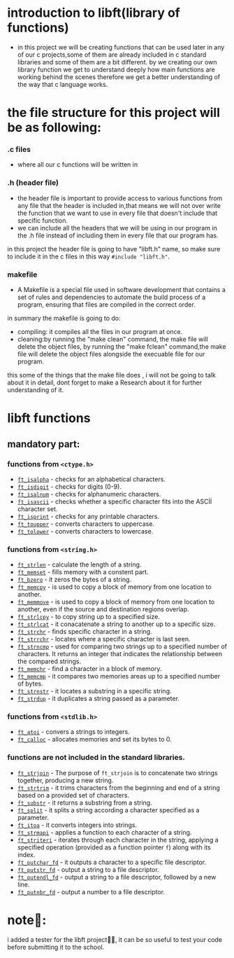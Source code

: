# introduction to libft(library of functions)
- in this project we will be creating functions that can be used later in any of our c projects,some of them are already included in c standard libraries and some of them are a bit different.
by we creating our own library function we get to understand deeply how main functions are working behind the scenes therefore we get a better understanding of the way that c language works.
# the file structure for this project will be as following:

### .c files 
- where all our c functions will be written in
### .h (header file)
- the header file is important to provide access to various functions from any file that the header is included in,that means we will not over write the function that we want to use in every file that doesn't include that specific function.
- we can include all the headers that we will be using in our program in the .h file instead of including them in every file that our program has.

in this project the header file is going to have "libft.h" name, so make sure to include it in the c files in this way `#include "libft.h"`.

### makefile
- A Makefile is a special file used in software development that contains a set of rules and dependencies to automate the build process of a program, ensuring that files are compiled in the correct order.

in summary the makefile is going to do:
- compiling: it compiles all the files in our program at once.
- cleaning:by running the "make clean" command, the make file will delete the object files, by running the "make fclean" command,the make file will delete the object files alongside the execuable file for our program.

this some of the things that the make file does , i will not be going to talk about it in detail,
dont forget to make a Research about it for further understanding of it.

# libft functions

## mandatory part:

### functions from `<ctype.h>`
- [`ft_isalpha`](ft_isalpha.c) - checks for an alphabetical characters.
- [`ft_isdigit`](ft_isdigit.c) - checks for digits (0-9).
- [`ft_isalnum`](ft_isalnum.c) - checks for alphanumeric characters.
- [`ft_isascii`](ft_isascii.c) - checks whether a specific character fits into the ASCİİ character set.
- [`ft_isprint`](ft_isprint.c) - checks for any printable characters.
- [`ft_toupper`](ft_toupper.c) - converts characters to uppercase.
- [`ft_tolower`](ft_tolower.c) - converts characters to lowercase.

### functions from `<string.h>`
- [`ft_strlen`](ft_strlen.c) - calculate the length of a string.
- [`ft_memset`](ft_memset.c) - fills memory with a constent part.
- [`ft_bzero`](ft_bzero.c) - it zeros the bytes of a string.
- [`ft_memcpy`](ft_memcpy.c) - is used to copy a block of memory from one location to another.
- [`ft_memmove`](ft_memmove.c) - is used to copy a block of memory from one location to another, even if the source and destination regions overlap.
- [`ft_strlcpy`](ft_strlcpy.c) - to copy string up to a specified size.
- [`ft_strlcat`](ft_strlcat.c) - it conacatenate a string to another up to a specific size.
- [`ft_strchr`](ft_strchr.c) - finds specific character in a string.
- [`ft_strrchr`](ft_strrchr.c) - locates where a specific character is last seen.
- [`ft_strncmp`](ft_strncmp.c) - used for comparing two strings up to a specified number of characters. It returns an integer that indicates the relationship between the compared strings.
- [`ft_memchr`](ft_memchr.c) - find a character in a block of memory.
- [`ft_memcmp`](ft_memcmp.c) - it compares two memories areas up to a specified number of bytes.
- [`ft_strnstr`](ft_strnstr.c) - it locates a substring in a specific string.
- [`ft_strdup`](ft_strdup.c) - it duplicates a string passed as a parameter.

### functions from `<stdlib.h>`
- [`ft_atoi`](ft_atoi.c) - convers a strings to integers.
- [`ft_calloc`](ft_calloc.c) - allocates memories and set its bytes to 0.

### functions are not included in the standard libraries.
- [`ft_strjoin`](ft_strjoin.c) - The purpose of `ft_strjoin` is to concatenate two strings together, producing a new string.
- [`ft_strtrim`](ft_strtrim.c) - it trims characters from the beginning and end of a string based on a provided set of characters.
- [`ft_substr`](ft_substr.c) - it returns a substring from a string.
- [`ft_split`](ft_split.c) - it splits a string according a character specified as a parameter.
- [`ft_itoa`](ft_itoa.c) - it converts integers into strings.
- [`ft_strmapi`](ft_strmapi.c) - applies a function to each character of a string.
- [`ft_striteri`](ft_striteri.c) - iterates through each character in the string, applying a specified operation (provided as a function pointer `f`) along with its index.
- [`ft_putchar_fd`](ft_putchar_fd.c) - it outputs a character to a specific file descriptor.
- [`ft_putstr_fd`](ft_putstr_fd.c) - output a string to a file descriptor.
- [`ft_putendl_fd`](ft_putendl_fd.c) - output a string to a file descriptor, followed by a new line.
- [`ft_putnbr_fd`](ft_putnbr_fd.c) - output a number to a file descriptor.

# note📝:
i added a tester for the libft project👌🏻, it can be so useful to test your code before submitting it to the school.














